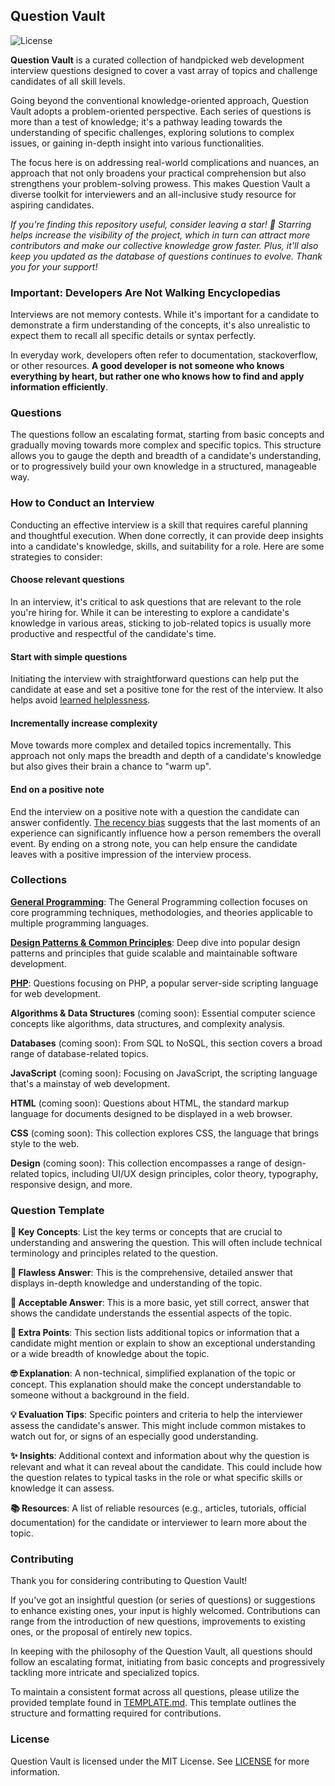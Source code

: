 ## Question Vault

![License](https://img.shields.io/badge/license-MIT-blue.svg)

**Question Vault** is a curated collection of handpicked web development
interview questions designed to cover a vast array of topics and challenge
candidates of all skill levels.

Going beyond the conventional knowledge-oriented approach, Question Vault adopts
a problem-oriented perspective. Each series of questions is more than a test of
knowledge; it's a pathway leading towards the understanding of specific
challenges, exploring solutions to complex issues, or gaining in-depth insight
into various functionalities.

The focus here is on addressing real-world complications and nuances, an
approach that not only broadens your practical comprehension but also
strengthens your problem-solving prowess. This makes Question Vault a diverse
toolkit for interviewers and an all-inclusive study resource for aspiring
candidates.

_If you're finding this repository useful, consider leaving a star! 🌟 Starring
helps increase the visibility of the project, which in turn can attract more
contributors and make our collective knowledge grow faster. Plus, it'll also
keep you updated as the database of questions continues to evolve. Thank you for
your support!_

### Important: Developers Are Not Walking Encyclopedias

Interviews are not memory contests. While it's important for a candidate to
demonstrate a firm understanding of the concepts, it's also unrealistic to
expect them to recall all specific details or syntax perfectly.

In everyday work, developers often refer to documentation, stackoverflow, or
other resources. **A good developer is not someone who knows everything by
heart, but rather one who knows how to find and apply information efficiently**.

### Questions

The questions follow an escalating format, starting from basic concepts and
gradually moving towards more complex and specific topics. This structure allows
you to gauge the depth and breadth of a candidate's understanding, or to
progressively build your own knowledge in a structured, manageable way.

### How to Conduct an Interview

Conducting an effective interview is a skill that requires careful planning and
thoughtful execution. When done correctly, it can provide deep insights into a
candidate's knowledge, skills, and suitability for a role. Here are some
strategies to consider:

#### Choose relevant questions

In an interview, it's critical to ask questions that are relevant to the role
you're hiring for. While it can be interesting to explore a candidate's
knowledge in various areas, sticking to job-related topics is usually more
productive and respectful of the candidate's time.

#### Start with simple questions

Initiating the interview with straightforward questions can help put the
candidate at ease and set a positive tone for the rest of the interview. It also
helps avoid
[learned helplessness](https://en.wikipedia.org/wiki/Learned_helplessness).

#### Incrementally increase complexity

Move towards more complex and detailed topics incrementally. This approach not
only maps the breadth and depth of a candidate's knowledge but also gives their
brain a chance to "warm up".

#### End on a positive note

End the interview on a positive note with a question the candidate can answer
confidently. [The recency bias](https://en.wikipedia.org/wiki/Recency_bias)
suggests that the last moments of an experience can significantly influence how
a person remembers the overall event. By ending on a strong note, you can help
ensure the candidate leaves with a positive impression of the interview process.

### Collections

**[General Programming](/programming/README.md)**: The General Programming
collection focuses on core programming techniques, methodologies, and theories
applicable to multiple programming languages.

**[Design Patterns & Common Principles](/patterns/README.md)**: Deep dive
into popular design patterns and principles that guide scalable and maintainable
software development.

**[PHP](/php/README.md)**: Questions focusing on PHP, a popular server-side
scripting language for web development.

**Algorithms & Data Structures** (coming soon):
Essential computer science concepts like algorithms, data structures, and
complexity analysis.

**Databases** (coming soon): From SQL to NoSQL, this
section covers a broad range of database-related topics.

**JavaScript** (coming soon): Focusing on JavaScript,
the scripting language that's a mainstay of web development.

**HTML** (coming soon): Questions about HTML, the standard
markup language for documents designed to be displayed in a web browser.

**CSS** (coming soon): This collection explores CSS, the
language that brings style to the web.

**Design** (coming soon): This collection encompasses a
range of design-related topics, including UI/UX design principles, color theory,
typography, responsive design, and more.

### Question Template

**🎯 Key Concepts**: List the key terms or concepts that are crucial to
understanding and answering the question. This will often include technical
terminology and principles related to the question.

**👑 Flawless Answer**: This is the comprehensive, detailed answer that displays
in-depth knowledge and understanding of the topic.

**🌿 Acceptable Answer**: This is a more basic, yet still correct, answer that
shows the candidate understands the essential aspects of the topic.

**💎 Extra Points**: This section lists additional topics or information that a
candidate might mention or explain to show an exceptional understanding or a
wide breadth of knowledge about the topic.

**🤓 Explanation**: A non-technical, simplified explanation of the topic or
concept. This explanation should make the concept understandable to someone
without a background in the field.

**💡 Evaluation Tips**: Specific pointers and criteria to help the interviewer
assess the candidate's answer. This might include common mistakes to watch out
for, or signs of an especially good understanding.

**✨ Insights**: Additional context and information about why the question is
relevant and what it can reveal about the candidate. This could include how the
question relates to typical tasks in the role or what specific skills or
knowledge it can assess.

**📚 Resources**: A list of reliable resources (e.g., articles, tutorials,
official documentation) for the candidate or interviewer to learn more about the
topic.

### Contributing

Thank you for considering contributing to Question Vault!

If you've got an insightful question (or series of questions) or suggestions to
enhance existing ones, your input is highly welcomed. Contributions can range
from the introduction of new questions, improvements to existing ones, or the
proposal of entirely new topics.

In keeping with the philosophy of the Question Vault, all questions should
follow an escalating format, initiating from basic concepts and progressively
tackling more intricate and specialized topics.

To maintain a consistent format across all questions, please utilize the
provided template found in [TEMPLATE.md](TEMPLATE.md). This template outlines
the structure and formatting required for contributions.

### License

Question Vault is licensed under the MIT License. See [LICENSE](LICENSE) for
more information.
